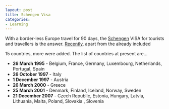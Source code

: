 ```yaml
---
layout: post
title: Schengen Visa
categories:
- Learning
---
```



With a border-less Europe travel for 90 days, the [Schengen](http://en.wikipedia.org/wiki/Schengen_Agreement) VISA for tourists and travellers is the answer. [Recently](http://www.auswaertiges-amt.de/diplo/en/Infoservice/FAQ/VisumFuerD/Schengenerweiterung.html), apart from the already included

15 countries, more were added. The list of countries at present are...

- **26 March 1995** - Belgium, France, Germany, Luxembourg, Netherlands, Portugal, Spain
- **26 October 1997** - Italy
- **1 December 1997** - Austria
- **26 March 2000** - Greece
- **25 March 2001** - Denmark, Finland, Iceland, Norway, Sweden
- **21 December 2007** - Czech Republic, Estonia, Hungary, Latvia, Lithuania, Malta, Poland, Slovakia , Slovenia

